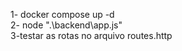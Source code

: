 1- docker compose up -d      
2- node ".\backend\app.js"        
3-testar as rotas no arquivo routes.http      
 
 

